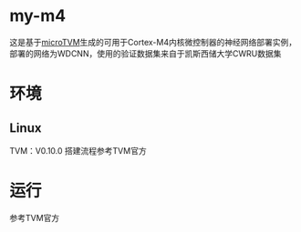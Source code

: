 # my-m4
这是基于[microTVM](https://github.com/apache/tvm/tree/main/apps/microtvm)生成的可用于Cortex-M4内核微控制器的神经网络部署实例，部署的网络为WDCNN，使用的验证数据集来自于凯斯西储大学CWRU数据集
# 环境
## Linux
TVM：V0.10.0
搭建流程参考TVM官方
# 运行
参考TVM官方
